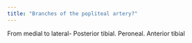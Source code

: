 ```yaml
---
title: "Branches of the popliteal artery?"
---
```

From medial to lateral- Posterior tibial. Peroneal. Anterior tibial

